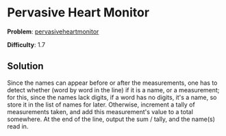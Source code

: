 # Pervasive Heart Monitor

**Problem**: [pervasiveheartmonitor](https://open.kattis.com/problems/pervasiveheartmonitor)

**Difficulty**: 1.7

## Solution

Since the names can appear before or after the measurements, one has to detect whether (word by word in the line) if it is a name, or a measurement; for this, since the names lack digits, if a word has no digits, it's a name, so store it in the list of names for later. Otherwise, increment a tally of measurements taken, and add this measurement's value to a total somewhere. At the end of the line, output the sum / tally, and the name(s) read in.
